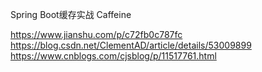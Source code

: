 Spring Boot缓存实战 Caffeine



https://www.jianshu.com/p/c72fb0c787fc
https://blog.csdn.net/ClementAD/article/details/53009899
https://www.cnblogs.com/cjsblog/p/11517761.html






